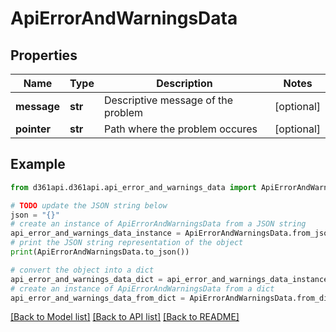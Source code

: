# ApiErrorAndWarningsData


## Properties

Name | Type | Description | Notes
------------ | ------------- | ------------- | -------------
**message** | **str** | Descriptive message of the problem | [optional] 
**pointer** | **str** | Path where the problem occures | [optional] 

## Example

```python
from d361api.d361api.api_error_and_warnings_data import ApiErrorAndWarningsData

# TODO update the JSON string below
json = "{}"
# create an instance of ApiErrorAndWarningsData from a JSON string
api_error_and_warnings_data_instance = ApiErrorAndWarningsData.from_json(json)
# print the JSON string representation of the object
print(ApiErrorAndWarningsData.to_json())

# convert the object into a dict
api_error_and_warnings_data_dict = api_error_and_warnings_data_instance.to_dict()
# create an instance of ApiErrorAndWarningsData from a dict
api_error_and_warnings_data_from_dict = ApiErrorAndWarningsData.from_dict(api_error_and_warnings_data_dict)
```
[[Back to Model list]](../README.md#documentation-for-models) [[Back to API list]](../README.md#documentation-for-api-endpoints) [[Back to README]](../README.md)


